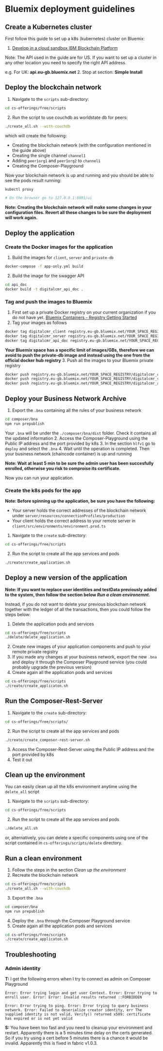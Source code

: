 # Bluemix deployment guidelines

## Create a Kubernetes cluster
First follow this guide to set up a k8s (kubernetes) cluster on Bluemix:

1. [Develop in a cloud sandbox IBM Blockchain Platform](https://ibm-blockchain.github.io/)

Note: The API used in the guide are for US. If you want to set up a cluster in any other location you need to specify the right API address.

e.g. For UK: **api.eu-gb.bluemix.net**
2. Stop at section: **Simple Install**

## Deploy the blockchain network
1. Navigate to the `scripts` sub-directory:
```bash
cd cs-offerings/free/scripts
```
2. Run the script to use couchdb as worldstate db for peers:
```bash
./create_all.sh --with-couchdb
```
which will create the following:
- Creating the blockchain network (with the configuration mentioned in the guide above)
- Creating the single channel `channel1`
- Adding `peer1org1` and `peer1org2` to `channel1`
- Creating the Composer-Playground

Now your blockchain network is up and running and you should be able to see the pods result running:
```bash
kubectl proxy

# On the browser go to 127.0.0.1:8001/ui
```

**Note: Creating the blockchain network will make some changes in your configuration files. Revert all these changes to be sure the deployment will work again.**

## Deploy the application 
### Create the Docker images for the application
1. Build the images for `client`, `server` and `private-db`
```bash
docker-compose -f app-only.yml build
```
2. Build the image for the swagger API
```bash
cd api_doc
docker build -t digitalcmr_api_doc .
```
### Tag and push the images to Bluemix
1. First set up a private Docker registry on your current organization if you do not have yet.
[Bluemix Containers - Registry Getting Started](https://console.bluemix.net/containers-kubernetes/home/registryGettingStarted)
2. Tag your images as follows
```bash
docker tag digitalcmr_client registry.eu-gb.bluemix.net/YOUR_SPACE_REGISTRY/digitalcmr_client
docker tag digitalcmr_server registry.eu-gb.bluemix.net/YOUR_SPACE_REGISTRY/digitalcmr_server
docker tag digitalcmr_api_doc registry.eu-gb.bluemix.net/YOUR_SPACE_REGISTRY/digitalcmr_api_doc
```
**Your Bluemix space has a specific limit of images/GBs, therefore we can avoid to push the private-db image and instead using the one from the official docker hub registry**
3. Push all the images to your Bluemix private registry
```bash
docker push registry.eu-gb.bluemix.net/YOUR_SPACE_REGISTRY/digitalcmr_client
docker push registry.eu-gb.bluemix.net/YOUR_SPACE_REGISTRY/digitalcmr_server
docker push registry.eu-gb.bluemix.net/YOUR_SPACE_REGISTRY/digitalcmr_api_doc
```
## Deploy your Business Network Archive
1. Export the `.bna` containing all the rules of your business network
```bash
cd composer/bna
npm run prepublish
```
Your `.bna` will be under the `./composer/bna/dist` folder. Check it contains all the updated information
2. Access the Composer-Playground using the Public IP address and the port provided by k8s
3. In the section `hlfv1` go to `deploy` and select the `.bna`
4. Wait until the operation is completed. Then your business network (chaincode container) is up and running

**Note: Wait at least 5 min to be sure the admin user has been succesfully enrolled, otherwise you risk to comproise its certificate.**

Now you can run your application.

### Create the k8s pods for the app
**Note: Before spinning up the application, be sure you have the following:**
- Your server holds the correct addresses of the blockchain network under `server/resources/connectionProfiles/production`
- Your client holds the correct address to your remote server in `client/src/environments/environment.prod.ts`
1. Navigate to the `create` sub-directory:
```bash
cd cs-offerings/free/scripts
```
2. Run the script to create all the app services and pods
```bash
./create/create_application.sh
```

## Deploy a new version of the application
**Note: If you want to replace user identities and testData previously added to the system, then follow the section below _Run a clean environemnt_.**

Instead, if you do not want to delete your previous blockchain network together with the ledger of all the transactions, then you could follow the steps below:
1. Delete the application pods and services
```bash
cd cs-offerings/free/scripts
./delete/delete_application.sh
```
2. Create new images of your application components and push to your remote private registry
3. If you made any changes at your business network, export the new `.bna` and deploy it through the Composer Playground service (you could probably upgrade the previous version)
4. Create again all the application pods and services
```bash
cd cs-offerings/free/scripts
./create/create_applicaton.sh
```

## Run the Composer-Rest-Server
1. Navigate to the `create` sub-directory:
```bash
cd cs-offerings/free/scripts/
```
2. Run the script to create all the app services and pods
```bash
./create/create_composer-rest-server.sh
```
3. Access the Composer-Rest-Server using the Public IP address and the port provided by k8s
4. Test it out

## Clean up the environment
You can easily clean up all the k8s environment anytime using the `delete_all` script
1. Navigate to the `scripts` sub-directory:
```bash
cd cs-offerings/free/scripts
```
2. Run the script to create all the app services and pods
```bash
./delete_all.sh
```
or, alternatively, you can delete a specific components using one of the script contained in `cs-offerings/scripts/delete` directory.

## Run a clean environment
1. Follow the steps in the section _Clean up the environment_
2. Recreate the blockchain network
```bash
cd cs-offerings/free/scripts
./create_all.sh --with-couchdb
```
3. Export the `.bna`
```bash
cd composer/bna
npm run prepublish
```
4. Deploy the `.bna` through the Composer Playground service
5. Create again all the application pods and services
```bash
cd cs-offerings/free/scripts
./create/create_applicaton.sh
```

## Troubleshooting
### Admin identity
**T:** I get the following errors when I try to connect as admin on Composer Playground
```text
Error: Error trying login and get user Context. Error: Error trying to enroll user. Error: Error: Invalid results returned ::FORBIDDEN

Error: Error trying to ping. Error: Error trying to query business network. Error: Failed to deserialize creator identity, err The supplied identity is not valid, Verify() returned x509: certificate has expired or is not yet valid
```

**S:** You have been too fast and you need to cleanup your environment and restart. Apparently there is a 5 minutes time delay on the certs generated. So if you try using a cert before 5 minutes there is a chance it would be invalid. Apparently this is fixed in fabric v1.0.3.